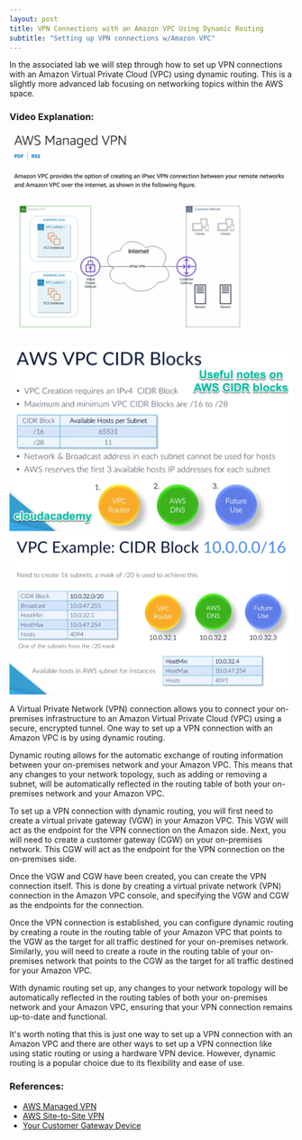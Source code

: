 ```yaml
---
layout: post
title: VPN Connections with an Amazon VPC Using Dynamic Routing
subtitle: "Setting up VPN connections w/Amazon VPC"
---
```


In the associated lab we will step through how to set up VPN connections with an Amazon Virtual Private Cloud (VPC) using dynamic routing. This is a slightly more advanced lab focusing on networking topics within the AWS space.

### Video Explanation:

[![IMAGE_ALT](/img/amzn_vpn.png)](https://youtu.be/x7CjpC4Nhxg)

![](/img/aws_cidr.png)
![](/img/aws_cidr2.png)

A Virtual Private Network (VPN) connection allows you to connect your on-premises infrastructure to an Amazon Virtual Private Cloud (VPC) using a secure, encrypted tunnel. One way to set up a VPN connection with an Amazon VPC is by using dynamic routing.

Dynamic routing allows for the automatic exchange of routing information between your on-premises network and your Amazon VPC. This means that any changes to your network topology, such as adding or removing a subnet, will be automatically reflected in the routing table of both your on-premises network and your Amazon VPC.

To set up a VPN connection with dynamic routing, you will first need to create a virtual private gateway (VGW) in your Amazon VPC. This VGW will act as the endpoint for the VPN connection on the Amazon side. Next, you will need to create a customer gateway (CGW) on your on-premises network. This CGW will act as the endpoint for the VPN connection on the on-premises side.

Once the VGW and CGW have been created, you can create the VPN connection itself. This is done by creating a virtual private network (VPN) connection in the Amazon VPC console, and specifying the VGW and CGW as the endpoints for the connection.

Once the VPN connection is established, you can configure dynamic routing by creating a route in the routing table of your Amazon VPC that points to the VGW as the target for all traffic destined for your on-premises network. Similarly, you will need to create a route in the routing table of your on-premises network that points to the CGW as the target for all traffic destined for your Amazon VPC.

With dynamic routing set up, any changes to your network topology will be automatically reflected in the routing tables of both your on-premises network and your Amazon VPC, ensuring that your VPN connection remains up-to-date and functional.

It's worth noting that this is just one way to set up a VPN connection with an Amazon VPC and there are other ways to set up a VPN connection like using static routing or using a hardware VPN device. However, dynamic routing is a popular choice due to its flexibility and ease of use.

### References:

- [AWS Managed VPN](https://docs.aws.amazon.com/whitepapers/latest/aws-vpc-connectivity-options/aws-managed-vpn.html)
- [AWS Site-to-Site VPN](https://docs.aws.amazon.com/vpn/latest/s2svpn/VPC_VPN.html)
- [Your Customer Gateway Device](https://docs.aws.amazon.com/vpn/latest/s2svpn/your-cgw.html#CGRequirements)